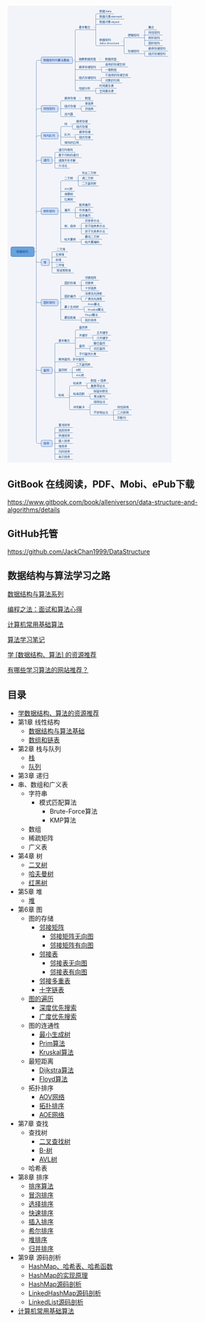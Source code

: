 ![](assets/数据结构.png)

## GitBook 在线阅读，PDF、Mobi、ePub下载

https://www.gitbook.com/book/alleniverson/data-structure-and-algorithms/details

## GitHub托管

https://github.com/JackChan1999/DataStructure

## 数据结构与算法学习之路

[数据结构与算法系列](http://www.cnblogs.com/skywang12345/p/3603935.html)

[编程之法：面试和算法心得](https://github.com/julycoding/The-Art-Of-Programming-By-July)

[计算机常用基础算法](https://github.com/shijiebei2009/Algorithms)

[算法学习笔记](https://github.com/nonstriater/Learn-Algorithms)

[学 [数据结构、算法] 的资源推荐](https://zhuanlan.zhihu.com/p/23191006)

[有哪些学习算法的网站推荐？](https://www.zhihu.com/question/20368410)

## 目录

* [学数据结构、算法的资源推荐](source/学数据结构、算法的资源推荐.md)
* 第1章 线性结构
  * [数据结构与算法基础](线性结构/数据结构.md)
  * [数组和链表](线性结构/数组和链表.md)
* 第2章 栈与队列
  * [栈](线性结构/栈.md)
  * [队列](线性结构/队列.md)
* 第3章 递归  
* 串、数组和广义表
  * 字符串
    * 模式匹配算法
      * Brute-Force算法
      * KMP算法
  * 数组
  * 稀疏矩阵
  * 广义表
* 第4章 树
  * [二叉树](树形结构/二叉树.md)
  * [哈夫曼树](树形结构/哈夫曼树.md)
  * [红黑树]()
* 第5章 堆
  * [堆](堆/堆.md)
* 第6章 图
  * 图的存储
    * [邻接矩阵]()
        * [邻接矩阵无向图](图/邻接矩阵无向图.md)
        * [邻接矩阵有向图](图/邻接矩阵有向图.md)
    * [邻接表]()
        * [邻接表无向图](图/邻接表无向图.md)
        * [邻接表有向图](图/邻接表有向图.md)
    * [邻接多重表]()
    * [十字链表]()
  * [图的遍历](图/深度优先搜索和广度优先搜索.md)
    * [深度优先搜索]()
    * [广度优先搜索]()
  * 图的连通性
    * [最小生成树]()
    * [Prim算法](图/Prim算法.md)
    * [Kruskal算法](图/Kruskal算法.md)
  * 最短距离
    * [Dijkstra算法]()
    * [Floyd算法]()
  * 拓扑排序
    * [AOV网络]()
    * [拓扑排序](图/拓扑排序.md)
    * [AOE网络]()
* 第7章 查找
  * 查找树
    * [二叉查找树]()
    * [B-树]()
    * [AVL树]()
  * 哈希表
* 第8章 排序
  * [排序算法](排序算法/排序算法.md)
  * [冒泡排序]()
  * [选择排序]()
  * [快速排序]()
  * [插入排序]()
  * [希尔排序]()
  * [堆排序]()
  * [归并排序]()
* 第9章 源码剖析
  * [HashMap、哈希表、哈希函数](源码剖析/HashMap、哈希表、哈希函数.md)
  * [HashMap的实现原理](源码剖析/HashMap的实现原理.md)
  * [HashMap源码剖析](源码剖析/HashMap源码剖析.md)
  * [LinkedHashMap源码剖析](源码剖析/LinkedHashMap源码剖析.md)
  * [LinkedList源码剖析](源码剖析/LinkedList源码剖析.md)
* [计算机常用基础算法](计算机常用基础算法/计算机常用基础算法.md)

